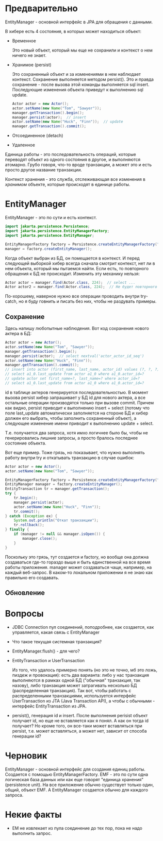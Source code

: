 



# Предварительно

EntityManager - основной интерфейс в JPA для обращения с данными.

В хибере есть 4 состояния, в которых может находиться объект:

* Временное

  Это новый объект, который мы еще не сохранили и контекст о нем ничего не знает.

* Хранимое (persist)

  Это сохраненный объект и за изменениями в нем наблюдает контекст. Сохранение выполняется методом persist(). Это и правда сохранение - после вызова этой команды выполняется sql insert. Последующие изменения объекта приведут к выполнению sql update.

  ```java
  Actor actor = new Actor();
  actor.setName(new Name("Tom", "Sawyer"));
  manager.getTransaction().begin();
  manager.persist(actor);  // insert
  actor.setName(new Name("Huck", "Finn"));  // update
  manager.getTransaction().commit();
  ```

* Отсоединенное (detach)

* Удаленное

Единица работы - это последовательность операций, которые переводят объект из одного состояния в другое, и выполняются атомарно. Грубо говоря, что-то вроде транзакции, а может это и есть просто другое название транзакции.

Контекст хранения - это служба, отслеживающая все изменения в *хранимом* объекте, которые происходят в единице работы.

# EntityManager

 EntityManager - это по сути и есть контекст.

```java
import jakarta.persistence.Persistence;
import jakarta.persistence.EntityManagerFactory;
import jakarta.persistence.EntityManager;

EntityManagerFactory factory = Persistence.createEntityManagerFactory("dvdrental-pu");
manager = factory.createEntityManager();
```

Когда объект выбран из БД, он помещается в контекст. И перед следующей выборкой хибер всегда сначала смотрит контекст, нет ли в нем объекта, который мы пытаемся найти. Если есть, то повторного обращения к БД не происходит. Изменить эту механику нельзя:

```java
Actor actor = manager.find(Actor.class, 224);  // select ...
Actor actor2 = manager.find(Actor.class, 224);  // Не будет повторного select
```

По-хорошему, наверное нужно все операции проводить внутри try-catch, но я буду говнить и писать без них, чтобы не раздувать примеры.

## Сохранение

Здесь напишу любопытные наблюдения. Вот код сохранения нового актера в БД:

```java
Actor actor = new Actor();
actor.setName(new Name("Tom", "Sawyer"));
manager.getTransaction().begin();
manager.persist(actor);  // select nextval('actor_actor_id_seq')
actor.setName(new Name("Huck", "Finn"));
manager.getTransaction().commit();
// insert into actor (first_name, last_name, actor_id) values (?, ?, ?)
// select a1_0.last_update from actor a1_0 where a1_0.actor_id=?
// update actor set first_name=?, last_name=? where actor_id=?
// select a1_0.last_update from actor a1_0 where a1_0.actor_id=?
```

id в таблице актеров генерируется последовательностью. В момент вызова persist хибер запрашивает у БД id для нового актера, а все остальные операции производятся только при вызове commit. Причем как видно, persist приводит к выполнению insert + select (потому что поле last_update автоматически заполняется на стороне БД и хибер должен его выбрать, чтобы заполнить сохраненный объект), а следующее изменение имени приводит к выполнению update + select.

Т.е. получается два запроса, хотя имхо логичнее было бы, чтобы не генерировались лишние запросы, а просто бралось последнее состояние объекта.

Вот еще пример. Тоже грязь, но показывает, что нужно выполнять работу внутри try и откатывать транзакцию в случае ошибок:

```java
Actor actor = new Actor();
actor.setName(new Name("Tom", "Sawyer"));

EntityManagerFactory factory = Persistence.createEntityManagerFactory("dvdrental-pu");
EntityManager manager = factory.createEntityManager();
EntityTransaction tr = manager.getTransaction();
try {
    tr.begin();
    manager.persist(actor);
    actor.setName(new Name("Huck", "Finn"));
    tr.commit();
} catch (Exception ex) {
    System.out.println("Откат транзакции");
    tr.rollback();
} finally {
    if (manager != null && manager.isOpen()) {
        manager.close();
    }
}
```

Поскольку это грязь, тут создается и factory, но вообще она должна создаваться где-то гораздо выше и быть единственной на все время работы приложения. manager может создаваться чаще, например, на каждый веб-запрос. В каком-то локальном приложении я не знаю как правильно его создавать.

## Обновление



# Вопросы

* JDBC Connection пул соединений, поподробнее, как создается, как управляется, какая связь с EntityManager

* Что такое текущая системная транзакция?

* EntityManager.flush() - для чего?

* EntityTransaction и UserTransaction

  Из того, что удалось примерно понять (но это не точно, мб это ложь, пиздеж и провокация): есть два варианта: либо у нас транзакция выполняются в рамках одной БД ("обычная" транзакция, так назову), либо транзакция может затрагивать несколько БД (распределенная транзакция). Так вот, чтобы работать с распределенными транзакциями, используется интерфейс UserTransaction из JTA (Java Transaction API), а чтобы с обычными - интерфейс EntityTransaction из JPA.

* persist(), генерация id и insert. После выполнения perisist объект получает id, но еще не вставляется как я понял. А как он тогда id получает? Но кроме того, он все-таки может вставляться при persist, т.е. может вставляться, а может нет, зависит от способа генерации id?



# Черновик

EntityManager - основной интерфейс для создания единиц работы. Создается с помощью EntityManagerFactory. EMF - это по сути одна логическая база данных или как еще говорят "единица хранения" (persistence unit). На все приложение обычно существует только один, общий, объект EMF. А EntityManager создается обычно для каждого запроса.



# Некие факты

* EM не извлекает из пула соединение до тех пор, пока не надо выполнить запрос.

  